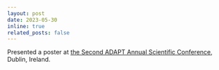 ```yaml
---
layout: post
date: 2023-05-30
inline: true
related_posts: false
---
```


Presented a poster at <a href="https://www.adaptcentre.ie/news-and-events/adapt-annual-scientific-conference-2023/">the Second ADAPT Annual Scientific Conference</a>, Dublin, Ireland.
